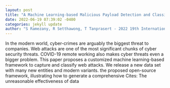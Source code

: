 ```yaml
--- 
layout: post 
title: "A Machine Learning-based Malicious Payload Detection and Classification Framework for New Web Attacks" 
date: 2022-06-19 07:39:02 -0400 
categories: jekyll update 
author: "S Ramezany, R Setthawong, T Tanprasert - 2022 19th International Conference on , 2022" 
--- 
```

In the modern world, cyber-crimes are arguably the biggest threat to companies. Web attacks are one of the most significant chunks of cyber security threats. COVID-19 remote working also makes cyber threats even a bigger problem. This paper proposes a customized machine learning-based framework to capture and classify web attacks. We release a new data set with many new entities and modern variants. the proposed open-source framework, illustrating how to generate a comprehensive Cites: The unreasonable effectiveness of data